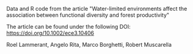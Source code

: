 Data and R code from the article "Water-limited environments affect the association between functional diversity and forest productivity"

The article can be found under the following DOI: https://doi.org/10.1002/ece3.10406

Roel Lammerant, Angelo Rita, Marco Borghetti, Robert Muscarella
